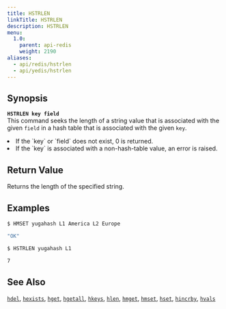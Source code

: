 ```yaml
---
title: HSTRLEN
linkTitle: HSTRLEN
description: HSTRLEN
menu:
  1.0:
    parent: api-redis
    weight: 2190
aliases:
  - api/redis/hstrlen
  - api/yedis/hstrlen
---
```


## Synopsis
<b>`HSTRLEN key field`</b><br>
This command seeks the length of a string value that is associated with the given `field` in a hash table that is associated with the given `key`.
<li>If the `key` or `field` does not exist, 0 is returned.</li>
<li>If the `key` is associated with a non-hash-table value, an error is raised.</li>

## Return Value
Returns the length of the specified string.

## Examples
```{.sh .copy .separator-dollar}
$ HMSET yugahash L1 America L2 Europe
```
```sh
"OK"
```
```{.sh .copy .separator-dollar}
$ HSTRLEN yugahash L1
```
```sh
7
```

## See Also
[`hdel`](../hdel/), [`hexists`](../hexists/), [`hget`](../hget/), [`hgetall`](../hgetall/), [`hkeys`](../hkeys/), [`hlen`](../hlen/), [`hmget`](../hmget/), [`hmset`](../hmset/), [`hset`](../hset/), [`hincrby`](../hincrby/), [`hvals`](../hvals/)
